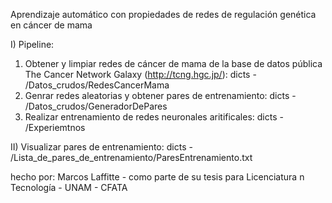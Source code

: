 Aprendizaje automático con propiedades de redes de regulación genética en cáncer de mama

I) Pipeline:

1. Obtener y limpiar redes de cáncer de mama de la base de datos pública The Cancer Network Galaxy (http://tcng.hgc.jp/): 
dicts - /Datos_crudos/RedesCancerMama
2. Genrar redes aleatorias y obtener pares de entrenamiento:
dicts - /Datos_crudos/GeneradorDePares
3. Realizar entrenamiento de redes neuronales aritificales:
dicts - /Experiemtnos

II) Visualizar pares de entrenamiento:
dicts - /Lista_de_pares_de_entrenamiento/ParesEntrenamiento.txt

hecho por: Marcos Laffitte - como parte de su tesis para Licenciatura n Tecnología - UNAM - CFATA
